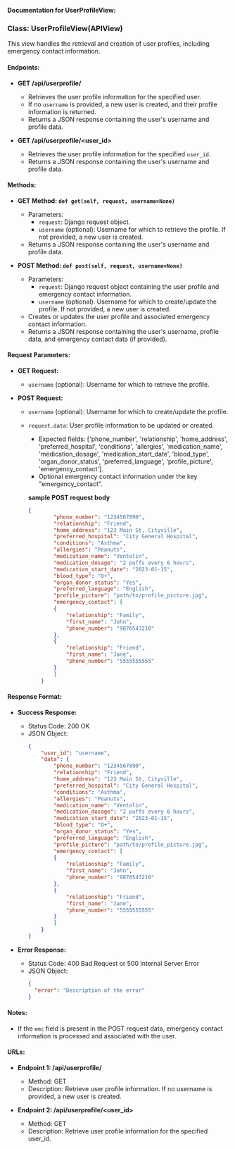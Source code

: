 **Documentation for UserProfileView:**

### Class: UserProfileView(APIView)

This view handles the retrieval and creation of user profiles, including emergency contact information.

#### Endpoints:

- **GET /api/userprofile/**
  - Retrieves the user profile information for the specified user.
  - If no `username` is provided, a new user is created, and their profile information is returned.
  - Returns a JSON response containing the user's username and profile data.

- **GET /api/userprofile/<user_id>**
  - Retrieves the user profile information for the specified `user_id`.
  - Returns a JSON response containing the user's username and profile data.

#### Methods:

- **GET Method: `def get(self, request, username=None)`**
  - Parameters:
    - `request`: Django request object.
    - `username` (optional): Username for which to retrieve the profile. If not provided, a new user is created.
  - Returns a JSON response containing the user's username and profile data.

- **POST Method: `def post(self, request, username=None)`**
  - Parameters:
    - `request`: Django request object containing the user profile and emergency contact information.
    - `username` (optional): Username for which to create/update the profile. If not provided, a new user is created.
  - Creates or updates the user profile and associated emergency contact information.
  - Returns a JSON response containing the user's username, profile data, and emergency contact data (if provided).

#### Request Parameters:

- **GET Request:**
  - `username` (optional): Username for which to retrieve the profile.

- **POST Request:**
  - `username` (optional): Username for which to create/update the profile.
  - `request.data`: User profile information to be updated or created.
    - Expected fields: ['phone_number', 'relationship', 'home_address', 'preferred_hospital', 'conditions', 'allergies', 'medication_name', 'medication_dosage', 'medication_start_date', 'blood_type', 'organ_donor_status', 'preferred_language', 'profile_picture', 'emergency_contact'].
    - Optional emergency contact information under the key "emergency_contact".

    **sample POST request body**
    ```json
    {
            "phone_number": "1234567890",
            "relationship": "Friend",
            "home_address": "123 Main St, Cityville",
            "preferred_hospital": "City General Hospital",
            "conditions": "Asthma",
            "allergies": "Peanuts",
            "medication_name": "Ventolin",
            "medication_dosage": "2 puffs every 6 hours",
            "medication_start_date": "2023-01-15",
            "blood_type": "O+",
            "organ_donor_status": "Yes",
            "preferred_language": "English",
            "profile_picture": "path/to/profile_picture.jpg",
            "emergency_contact": [
            {
                "relationship": "Family",
                "first_name": "John",
                "phone_number": "9876543210"
            },
            {
                "relationship": "Friend",
                "first_name": "Jane",
                "phone_number": "5555555555"
            }
            ]
        }
    ```

#### Response Format:

- **Success Response:**
  - Status Code: 200 OK
  - JSON Object:
    ```json
    {
        "user_id": "username",
        "data": {
            "phone_number": "1234567890",
            "relationship": "Friend",
            "home_address": "123 Main St, Cityville",
            "preferred_hospital": "City General Hospital",
            "conditions": "Asthma",
            "allergies": "Peanuts",
            "medication_name": "Ventolin",
            "medication_dosage": "2 puffs every 6 hours",
            "medication_start_date": "2023-01-15",
            "blood_type": "O+",
            "organ_donor_status": "Yes",
            "preferred_language": "English",
            "profile_picture": "path/to/profile_picture.jpg",
            "emergency_contact": [
            {
                "relationship": "Family",
                "first_name": "John",
                "phone_number": "9876543210"
            },
            {
                "relationship": "Friend",
                "first_name": "Jane",
                "phone_number": "5555555555"
            }
            ]
        }
    }
    ```

- **Error Response:**
  - Status Code: 400 Bad Request or 500 Internal Server Error
  - JSON Object:
    ```json
    {
      "error": "Description of the error"
    }
    ```

#### Notes:

- If the `emc` field is present in the POST request data, emergency contact information is processed and associated with the user.

#### URLs:

- **Endpoint 1: /api/userprofile/**
  - Method: GET
  - Description: Retrieve user profile information. If no username is provided, a new user is created.

- **Endpoint 2: /api/userprofile/<user_id>**
  - Method: GET
  - Description: Retrieve user profile information for the specified user_id.